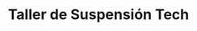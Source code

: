 ---
title: "Taller de Suspensión Tech"
url: /san-vicente/taller-de-suspension-tech/
shop: Autowerkstatt
---